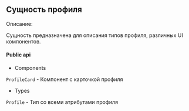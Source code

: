 ## Сущность профиля

Описание:

Сущность предназначена для описания типов профиля, различных UI компонентов.

#### Public api

- Components

`ProfileCard` - Компонент с карточкой профиля

- Types

`Profile` - Тип со всеми атрибутами профиля
